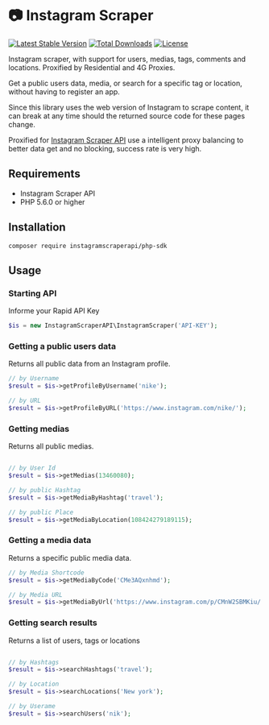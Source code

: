 # 📷 Instagram Scraper

[![Latest Stable Version](https://poser.pugx.org/instagramscraperapi/instagram-scraper/v)](https://packagist.org/packages/instagramscraperapi/instagram-scraper) [![Total Downloads](https://poser.pugx.org/instagramscraperapi/instagram-scraper/downloads)](https://packagist.org/packages/instagramscraperapi/instagram-scraper) [![License](https://poser.pugx.org/instagramscraperapi/instagram-scraper/license)](https://packagist.org/packages/instagramscraperapi/instagram-scraper)

Instagram scraper, with support for users, medias, tags, comments and locations. Proxified by Residential and 4G Proxies.

Get a public users data, media, or search for a specific tag or location, without having to register an app.

Since this library uses the web version of Instagram to scrape content, it can break at any time should the returned source code for these pages change.

Proxified for [Instagram Scraper API](https://instagramscraperapi.com) use a intelligent proxy balancing to better data get and no blocking, success rate is very high.

## Requirements

- Instagram Scraper API
- PHP 5.6.0 or higher


## Installation

```
composer require instagramscraperapi/php-sdk
```


## Usage

### Starting API

Informe your Rapid API Key

```php
$is = new InstagramScraperAPI\InstagramScraper('API-KEY');
```

### Getting a public users data

Returns all public data from an Instagram profile.

```php
// by Username
$result = $is->getProfileByUsername('nike');

// by URL
$result = $is->getProfileByURL('https://www.instagram.com/nike/');
```

### Getting medias

Returns all public medias.

```php

// by User Id
$result = $is->getMedias(13460080);

// by public Hashtag
$result = $is->getMediaByHashtag('travel');

// by public Place
$result = $is->getMediaByLocation(108424279189115);

```

### Getting a media data

Returns a specific public media data.

```php
// by Media Shortcode
$result = $is->getMediaByCode('CMe3AQxnhmd');

// by Media URL
$result = $is->getMediaByUrl('https://www.instagram.com/p/CMnW2SBMKiu/');

```

### Getting search results

Returns a list of users, tags or locations

```php

// by Hashtags
$result = $is->searchHashtags('travel');

// by Location
$result = $is->searchLocations('New york');

// by Userame
$result = $is->searchUsers('nik');

```








